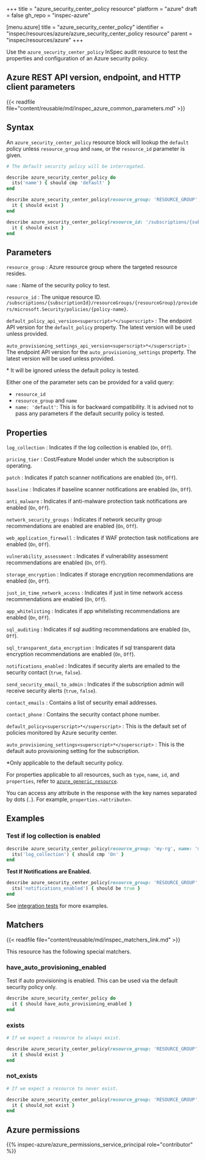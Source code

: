 +++
title = "azure_security_center_policy resource"
platform = "azure"
draft = false
gh_repo = "inspec-azure"

[menu.azure]
title = "azure_security_center_policy"
identifier = "inspec/resources/azure/azure_security_center_policy resource"
parent = "inspec/resources/azure"
+++

Use the `azure_security_center_policy` InSpec audit resource to test the properties and configuration of an Azure security policy.

## Azure REST API version, endpoint, and HTTP client parameters

{{< readfile file="content/reusable/md/inspec_azure_common_parameters.md" >}}

## Syntax

An `azure_security_center_policy` resource block will lookup the `default` policy unless `resource_group` and `name`, or the `resource_id` parameter is given.

```ruby
# The default security policy will be interrogated.

describe azure_security_center_policy do
  its('name') { should cmp 'default' }
end
```

```ruby
describe azure_security_center_policy(resource_group: 'RESOURCE_GROUP', name: 'POLICY_NAME') do
  it { should exist }
end
```

```ruby
describe azure_security_center_policy(resource_id: '/subscriptions/{subscriptionId}/resourceGroups/{resourceGroup}/providers/microsoft.Security/policies/{policy-name}') do
  it { should exist }
end
```

## Parameters

`resource_group`
: Azure resource group where the targeted resource resides.

`name`
: Name of the security policy to test.

`resource_id`
: The unique resource ID. `/subscriptions/{subscriptionId}/resourceGroups/{resourceGroup}/providers/microsoft.Security/policies/{policy-name}`.

`default_policy_api_version<superscript>*</superscript>`
: The endpoint API version for the `default_policy` property. The latest version will be used unless provided.

`auto_provisioning_settings_api_version<superscript>*</superscript>`
: The endpoint API version for the `auto_provisioning_settings` property. The latest version will be used unless provided.

<superscript>*</superscript> It will be ignored unless the default policy is tested.

Either one of the parameter sets can be provided for a valid query:

- `resource_id`
- `resource_group` and `name`
- `name: 'default'`: This is for backward compatibility. It is advised not to pass any parameters if the default security policy is tested.

## Properties

`log_collection`
: Indicates if the log collection is enabled (`On`, `Off`).

`pricing_tier`
: Cost/Feature Model under which the subscription is operating.

`patch`
: Indicates if patch scanner notifications are enabled (`On`, `Off`).

`baseline`
: Indicates if baseline scanner notifications are enabled (`On`, `Off`).

`anti_malware`
: Indicates if anti-malware protection task notifications are enabled (`On`, `Off`).

`network_security_groups`
: Indicates if network security group recommendations are enabled are enabled (`On`, `Off`).

`web_application_firewall`
: Indicates if WAF protection task notifications are enabled (`On`, `Off`).

`vulnerability_assessment`
: Indicates if vulnerability assessment recommendations are enabled (`On`, `Off`).

`storage_encryption`
: Indicates if storage encryption recommendations are enabled (`On`, `Off`).

`just_in_time_network_access`
: Indicates if just in time network access recommendations are enabled (`On`, `Off`).

`app_whitelisting`
: Indicates if app whitelisting recommendations are enabled (`On`, `Off`).

`sql_auditing`
: Indicates if sql auditing recommendations are enabled (`On`, `Off`).

`sql_transparent_data_encryption`
: Indicates if sql transparent data encryption recommendations are enabled (`On`, `Off`).

`notifications_enabled`
: Indicates if security alerts are emailed to the security contact (`true`, `false`).

`send_security_email_to_admin`
: Indicates if the subscription admin will receive security alerts (`true`, `false`).

`contact_emails`
: Contains a list of security email addresses.

`contact_phone`
: Contains the security contact phone number.

`default_policy<superscript>*</superscript>`
: This is the default set of policies monitored by Azure security center.

`auto_provisioning_settings<superscript>*</superscript>`
: This is the default auto provisioning setting for the subscription.

<superscript>*</superscript>Only applicable to the default security policy.

For properties applicable to all resources, such as `type`, `name`, `id`, and `properties`, refer to [`azure_generic_resource`](azure_generic_resource#properties).

You can access any attribute in the response with the key names separated by dots (`.`). For example, `properties.<attribute>`.

## Examples

### Test if log collection is enabled

```ruby
describe azure_security_center_policy(resource_group: 'my-rg', name: 'my_policy') do
  its('log_collection') { should cmp 'On' }
end
```

**Test If Notifications are Enabled.**

```ruby
describe azure_security_center_policy(resource_group: 'RESOURCE_GROUP', name: 'POLICY_NAME') do
  its('notifications_enabled') { should be true }
end
```

See [integration tests](https://github.com/inspec/inspec-azure/blob/main/test/integration/verify/controls/azure_security_center_policy.rb) for more examples.

## Matchers

{{< readfile file="content/reusable/md/inspec_matchers_link.md" >}}

This resource has the following special matchers.

### have_auto_provisioning_enabled

Test if auto provisioning is enabled. This can be used via the default security policy only.

```ruby
describe azure_security_center_policy do
  it { should have_auto_provisioning_enabled }
end
```

### exists

```ruby
# If we expect a resource to always exist.

describe azure_security_center_policy(resource_group: 'RESOURCE_GROUP', name: 'POLICY_NAME') do
  it { should exist }
end
```

### not_exists

```ruby
# If we expect a resource to never exist.

describe azure_security_center_policy(resource_group: 'RESOURCE_GROUP', name: 'POLICY_NAME') do
  it { should_not exist }
end
```

## Azure permissions

{{% inspec-azure/azure_permissions_service_principal role="contributor" %}}
